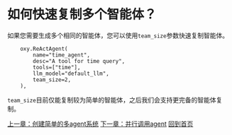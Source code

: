 # 如何快速复制多个智能体？

如果您需要生成多个相同的智能体，您可以使用`team_size`参数快速复制智能体。

```
    oxy.ReActAgent(
        name="time_agent",
        desc="A tool for time query",
        tools=["time"],
        llm_model="default_llm",
        team_size=2,
    ),
```

`team_size`目前仅能复制较为简单的智能体，之后我们会支持更完备的智能体复制。

[上一章：创建简单的多agent系统](./6_register_multi_agent.md)
[下一章：并行调用agent](./7_parallel.md)
[回到首页](./readme.md)